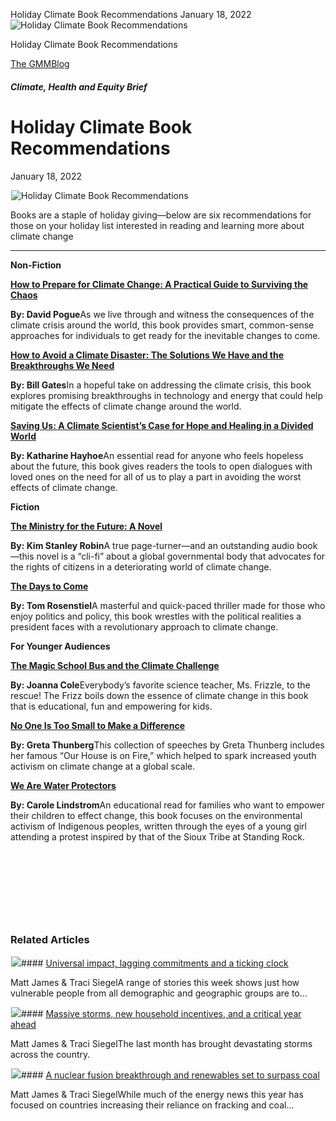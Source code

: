 



Holiday Climate Book Recommendations
January 18, 2022
![Holiday Climate Book Recommendations](data:image/gif;base64,R0lGODlhAQABAAAAACH5BAEKAAEALAAAAAABAAEAAAICTAEAOw==)![Holiday Climate Book Recommendations](https://www.gmmb.com/wp-content/uploads/2022/01/freestocks-Q1N9vX2Sp1g-unsplash1-scaled.jpeg)



Holiday Climate Book Recommendations





 [The GMMBlog](/blog/)



##### Climate, Health and Equity Brief

 Holiday Climate Book Recommendations
====================================


January 18, 2022



![Holiday Climate Book Recommendations](data:image/gif;base64,R0lGODlhAQABAAAAACH5BAEKAAEALAAAAAABAAEAAAICTAEAOw==)![Holiday Climate Book Recommendations](https://www.gmmb.com/wp-content/uploads/2022/01/freestocks-Q1N9vX2Sp1g-unsplash1-552x552.jpeg) 


Books are a staple of holiday giving—below are six recommendations for those on your holiday list interested in reading and learning more about climate change




---


**Non-Fiction**


[**How to Prepare for Climate Change: A Practical Guide to Surviving the Chaos**](https://www.simonandschuster.com/books/How-to-Prepare-for-Climate-Change/David-Pogue/9781982134518)  

**By: David Pogue**As we live through and witness the consequences of the climate crisis around the world, this book provides smart, common-sense approaches for individuals to get ready for the inevitable changes to come.


[**How to Avoid a Climate Disaster: The Solutions We Have and the Breakthroughs We Need**](https://www.amazon.com/How-Avoid-Climate-Disaster-Breakthroughs/dp/059321577X)  

**By: Bill Gates**In a hopeful take on addressing the climate crisis, this book explores promising breakthroughs in technology and energy that could help mitigate the effects of climate change around the world.


[**Saving Us: A Climate Scientist’s Case for Hope and Healing in a Divided World**](https://www.simonandschuster.com/books/Saving-Us/Katharine-Hayhoe/9781982143831)  

**By: Katharine Hayhoe**An essential read for anyone who feels hopeless about the future, this book gives readers the tools to open dialogues with loved ones on the need for all of us to play a part in avoiding the worst effects of climate change.


**Fiction**


[**The Ministry for the Future: A Novel**](https://www.amazon.com/Ministry-Future-Kim-Stanley-Robinson/dp/0316300136)  

**By: Kim Stanley Robin**A true page-turner—and an outstanding audio book—this novel is a “cli-fi” about a global governmental body that advocates for the rights of citizens in a deteriorating world of climate change.


[**The Days to Come**](https://www.harpercollins.com/products/the-days-to-come-tom-rosenstiel?variant=39278241972258)  

**By: Tom Rosenstiel**A masterful and quick-paced thriller made for those who enjoy politics and policy, this book wrestles with the political realities a president faces with a revolutionary approach to climate change.


**For Younger Audiences**


[**The Magic School Bus and the Climate Challenge**](https://kids.scholastic.com/kids/book/the-magic-school-bus-and-the-climate-challenge-by-joanna-cole/)  

**By: Joanna Cole**Everybody’s favorite science teacher, Ms. Frizzle, to the rescue! The Frizz boils down the essence of climate change in this book that is educational, fun and empowering for kids.


[**No One Is Too Small to Make a Difference**](https://www.penguinrandomhouse.com/books/623668/no-one-is-too-small-to-make-a-difference-deluxe-edition-by-greta-thunberg/)  

**By: Greta Thunberg**This collection of speeches by Greta Thunberg includes her famous “Our House is on Fire,” which helped to spark increased youth activism on climate change at a global scale.


[**We Are Water Protectors**](https://us.macmillan.com/books/9781250203557/wearewaterprotectors)  

**By: Carole Lindstrom**An educational read for families who want to empower their children to effect change, this book focuses on the environmental activism of Indigenous peoples, written through the eyes of a young girl attending a protest inspired by that of the Sioux Tribe at Standing Rock.


 


 


 


 









### Related Articles

![](data:image/gif;base64,R0lGODlhAQABAAAAACH5BAEKAAEALAAAAAABAAEAAAICTAEAOw==)![](https://www.gmmb.com/wp-content/uploads/2023/01/c53f7cb5-08a2-d0cf-d9a1-c8ef2c9b55e0-380x200.png)#### [Universal impact, lagging commitments and a ticking clock](https://www.gmmb.com/news/universal-impact-lagging-commitments-and-a-ticking-clock/)

Matt James & Traci SiegelA range of stories this week shows just how vulnerable people from all demographic and geographic groups are to…

![](data:image/gif;base64,R0lGODlhAQABAAAAACH5BAEKAAEALAAAAAABAAEAAAICTAEAOw==)![](https://www.gmmb.com/wp-content/uploads/2023/01/Picture1-380x200.png)#### [Massive storms, new household incentives, and a critical year ahead](https://www.gmmb.com/news/massive-storms-new-household-incentives-and-a-critical-year-ahead-and-renewables-set-to-surpass-coal-2/)

Matt James & Traci SiegelThe last month has brought devastating storms across the country.

![](data:image/gif;base64,R0lGODlhAQABAAAAACH5BAEKAAEALAAAAAABAAEAAAICTAEAOw==)![](https://www.gmmb.com/wp-content/uploads/2022/12/Picture1-380x200.png)#### [A nuclear fusion breakthrough and renewables set to surpass coal](https://www.gmmb.com/news/a-nuclear-fusion-breakthrough-and-renewables-set-to-surpass-coal/)

Matt James & Traci SiegelWhile much of the energy news this year has focused on countries increasing their reliance on fracking and coal…




